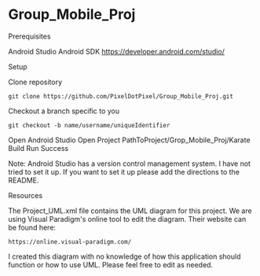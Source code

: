 # Group_Mobile_Proj

Prerequisites

Android Studio
Android SDK
https://developer.android.com/studio/

Setup

Clone repository

	git clone https://github.com/PixelDotPixel/Group_Mobile_Proj.git

Checkout a branch specific to you

	git checkout -b name/username/uniqueIdentifier

Open Android Studio
Open Project PathToProject/Grop_Mobile_Proj/Karate
Build
Run
Success

Note: Android Studio has a version control management system. I have not tried to set it up. If you want to set it up please add the directions to the README.

Resources

The Project_UML.xml file contains the UML diagram for this project.
We are using Visual Paradigm's online tool to edit the diagram. 
Their website can be found here:

	https://online.visual-paradigm.com/

I created this diagram with no knowledge of how this application should function or how to use UML.
Please feel free to edit as needed.